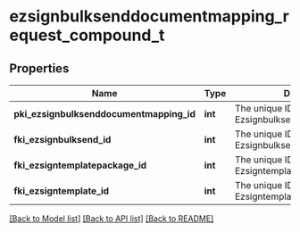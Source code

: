 # ezsignbulksenddocumentmapping_request_compound_t

## Properties
Name | Type | Description | Notes
------------ | ------------- | ------------- | -------------
**pki_ezsignbulksenddocumentmapping_id** | **int** | The unique ID of the Ezsignbulksenddocumentmapping. | [optional] 
**fki_ezsignbulksend_id** | **int** | The unique ID of the Ezsignbulksend | 
**fki_ezsigntemplatepackage_id** | **int** | The unique ID of the Ezsigntemplatepackage | [optional] 
**fki_ezsigntemplate_id** | **int** | The unique ID of the Ezsigntemplate | [optional] 

[[Back to Model list]](../README.md#documentation-for-models) [[Back to API list]](../README.md#documentation-for-api-endpoints) [[Back to README]](../README.md)


